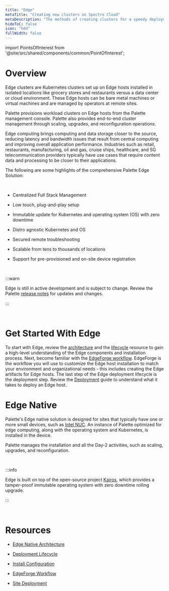 ```yaml
---
title: "Edge"
metaTitle: "Creating new clusters on Spectro Cloud"
metaDescription: "The methods of creating clusters for a speedy deployment on any CSP"
hideToC: false
icon: "hdd"
fullWidth: false
---
```





import PointsOfInterest from '@site/src/shared/components/common/PointOfInterest';

# Overview

Edge clusters are Kubernetes clusters set up on Edge hosts installed in isolated locations like grocery stores and restaurants versus a data center or cloud environment. These Edge hosts can be bare metal machines or virtual machines and are managed by operators at remote sites. 

Palette provisions workload clusters on Edge hosts from the Palette management console. Palette also provides end-to-end cluster management through scaling, upgrades, and reconfiguration operations.


Edge computing brings computing and data storage closer to the source, reducing latency and bandwidth issues that result from central computing and improving overall application performance. Industries such as retail, restaurants, manufacturing, oil and gas, cruise ships, healthcare, and 5G telecommunication providers typically have use cases that require content data and processing to be closer to their applications. 



The following are some highlights of the comprehensive Palette Edge Solution:

<br />

* Centralized Full Stack Management


* Low touch, plug-and-play setup


* Immutable update for Kubernetes and operating system (OS) with zero downtime


* Distro agnostic Kubernetes and OS


* Secured remote troubleshooting


* Scalable from tens to thousands of locations


* Support for pre-provisioned and on-site device registration 


<br />

:::warn

Edge is still in active development and is subject to change. Review the Palette [release notes](/release-notes) for updates and changes.


:::


<br />



# Get Started With Edge


To start with Edge, review the [architecture](/clusters/edge/architecture) and the [lifecycle](/clusters/edge/edge-native-lifecycle) resource to gain a high-level understanding of the Edge components and installation process. Next, become familiar with the [EdgeForge workflow](/clusters/edge/edgeforge-workflow). EdgeForge is the workflow you will use to customize the Edge host installation to match your environment and organizational needs - this includes creating the Edge artifacts for Edge hosts. The last step of the Edge deployment lifecycle is the deployment step. Review the [Deployment](/clusters/edge/site-deployment) guide to understand what it takes to deploy an Edge host.

# Edge Native

Palette's Edge native solution is designed for sites that typically have one or more small devices, such as [Intel NUC](https://www.intel.com/content/www/us/en/products/docs/boards-kits/nuc/what-is-nuc-article.html). An instance of Palette optimized for edge computing, along with the operating system and Kubernetes, is installed in the device.

Palette manages the installation and all the Day-2 activities, such as scaling, upgrades, and reconfiguration.

<br />

:::info

Edge is built on top of the open-source project [Kairos](https://kairos.io), which provides a tamper-proof immutable operating system with zero downtime rolling upgrade.

:::



<br />


# Resources

- [Edge Native Architecture](/clusters/edge/architecture)


- [Deployment Lifecycle](/clusters/edge/edge-native-lifecycle)


- [Install Configuration](/clusters/edge/edge-configuration)


- [EdgeForge Workflow](/clusters/edge/edgeforge-workflow)


- [Site Deployment](/clusters/edge/site-deployment)

<br />
